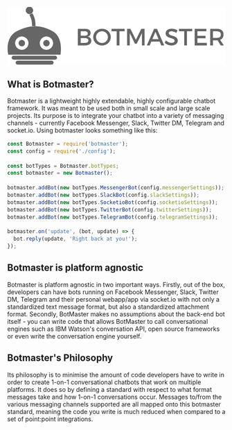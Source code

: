 ![LOGO](/images/botmaster_light.svg)

## What is Botmaster?

Botmaster is a lightweight highly extendable, highly configurable chatbot framework. It was meant to be used both in small scale and large scale projects. Its purpose is to integrate your chatbot into a variety of messaging channels - currently Facebook Messenger, Slack, Twitter DM, Telegram and socket.io. Using botmaster looks something like this:

```js
const Botmaster = require('botmaster');
const config = require('./config');

const botTypes = Botmaster.botTypes;
const botmaster = new Botmaster();

botmaster.addBot(new botTypes.MessengerBot(config.messengerSettings));
botmaster.addBot(new botTypes.SlackBot(config.slackSettings));
botmaster.addBot(new botTypes.SocketioBot(config.socketioSettings));
botmaster.addBot(new botTypes.TwitterBot(config.twitterSettings));
botmaster.addBot(new botTypes.TelegramBot(config.telegramSettings));

botmaster.on('update', (bot, update) => {
  bot.reply(update, 'Right back at you!');
});
```

## Botmaster is platform agnostic

Botmaster is platform agnostic in two important ways. Firstly, out of the box, developers can have bots running on Facebook Messenger, Slack, Twitter DM, Telegram and their personal webapp/app via socket.io with not only a standardized text message format, but also a standardized attachment format. Secondly, BotMaster makes no assumptions about the back-end bot itself - you can write code that allows BotMaster to call conversational engines such as IBM Watson's conversation API, open source frameworks or even write the conversation engine yourself.

## Botmaster's Philosophy

Its philosophy is to minimise the amount of code developers have to write in order to create 1-on-1 conversational chatbots that work on multiple platforms. It does so by defining a standard with respect to what format messages take and how 1-on-1 conversations occur. Messages to/from the various messaging channels supported are all mapped onto this botmaster standard, meaning the code you write is much reduced when compared to a set of point:point integrations.

